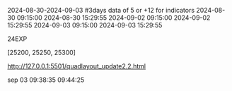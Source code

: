 2024-08-30-2024-09-03 #3days data of 5 or +12 for indicators 
2024-08-30 09:15:00 2024-08-30 15:29:55	
2024-09-02 09:15:00 2024-09-02 15:29:55	
2024-09-03 09:15:00 2024-09-03 15:29:55	



24EXP


[25200, 25250, 25300]

http://127.0.0.1:5501/quadlayout_update2.2.html


sep 03
09:38:35 
09:44:25
